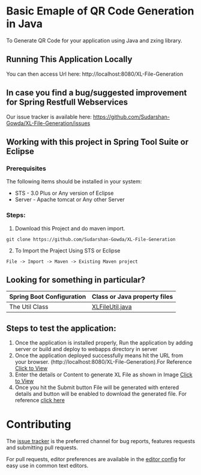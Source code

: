 # Basic Emaple of QR Code Generation in Java
  To Generate QR Code for your application using Java and zxing library.

## Running This Application Locally

You can then access Url here: http://localhost:8080/XL-File-Generation


## In case you find a bug/suggested improvement for Spring Restfull Webservices
Our issue tracker is available here: https://github.com/Sudarshan-Gowda/XL-File-Generation/issues


## Working with this project in Spring Tool Suite or Eclipse

### Prerequisites
The following items should be installed in your system:
* STS - 3.0 Plus or Any version of Eclipse
* Server - Apache tomcat or Any other Server

### Steps:

1) Download this Project and do maven import.
```
git clone https://github.com/Sudarshan-Gowda/XL-File-Generation
```
2) To Import the Praject Using STS or Eclipse
```
File -> Import -> Maven -> Existing Maven project
```


## Looking for something in particular?

|Spring Boot Configuration | Class or Java property files  |
|--------------------------|---|
|The Util Class | [XLFileUtil.java](https://github.com/Sudarshan-Gowda/XL-File-Generation/blob/master/src/main/java/com/star/sud/xl/util/XLFileUtil.java) |


## Steps to test the application:

1) Once the application is installed properly, Run the application by adding server or build and deploy to webapps directory in server
2) Once the application deployed successfully means hit the URL from your browser. (http://localhost:8080/XL-File-Generation).For Reference [Click to View](https://github.com/Sudarshan-Gowda/XL-File-Generation/blob/master/docs/picture1.png)
3) Enter the details or Content to generate XL File as shown in Image [Click to View](https://github.com/Sudarshan-Gowda/XL-File-Generation/blob/master/docs/picture2.png)
4) Once you hit the Submit button File will be generated with entered details and button will be enabled to download the generated file. For reference [click here](https://github.com/Sudarshan-Gowda/XL-File-Generation/blob/master/docs/picture3.png)
   
# Contributing

The [issue tracker](https://github.com/Sudarshan-Gowda/XL-File-Generation/issues) is the preferred channel for bug reports, features requests and submitting pull requests.

For pull requests, editor preferences are available in the [editor config](.editorconfig) for easy use in common text editors. 

